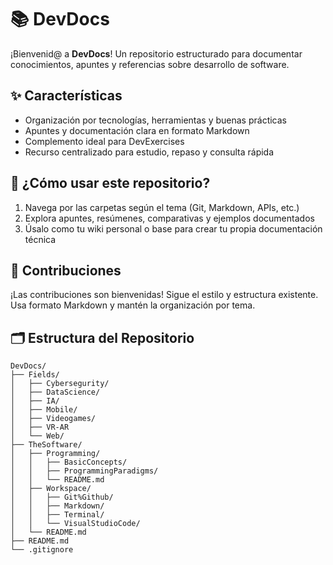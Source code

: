 # 📚 DevDocs

¡Bienvenid@ a **DevDocs**! Un repositorio estructurado para documentar conocimientos, apuntes y referencias sobre desarrollo de software.

## ✨ Características
- Organización por tecnologías, herramientas y buenas prácticas
- Apuntes y documentación clara en formato Markdown
- Complemento ideal para DevExercises
- Recurso centralizado para estudio, repaso y consulta rápida

## 📝 ¿Cómo usar este repositorio?
1. Navega por las carpetas según el tema (Git, Markdown, APIs, etc.)
2. Explora apuntes, resúmenes, comparativas y ejemplos documentados
3. Úsalo como tu wiki personal o base para crear tu propia documentación técnica

## 🤝 Contribuciones
¡Las contribuciones son bienvenidas! Sigue el estilo y estructura existente. Usa formato Markdown y mantén la organización por tema.

## 🗂️ Estructura del Repositorio

```
DevDocs/
├── Fields/
│   ├── Cybersegurity/
│   ├── DataScience/
│   ├── IA/
│   ├── Mobile/
│   ├── Videogames/
│   ├── VR-AR
│   └── Web/
├── TheSoftware/
│   ├── Programming/
│   │   ├── BasicConcepts/
│   │   ├── ProgrammingParadigms/
│   │   └── README.md
│   ├── Workspace/
│   │   ├── Git%Github/
│   │   ├── Markdown/
│   │   ├── Terminal/
│   │   └── VisualStudioCode/
│   └── README.md
├── README.md
└── .gitignore
```